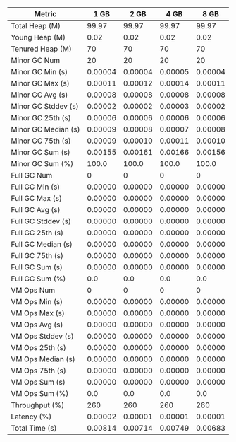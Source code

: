 | Metric | 1 GB | 2 GB | 4 GB | 8 GB |
|------|----|----|----|----|
| Total Heap (M) | 99.97 | 99.97 | 99.97 | 99.97 |
| Young Heap (M) | 0.02 | 0.02 | 0.02 | 0.02 |
| Tenured Heap (M) | 70 | 70 | 70 | 70 |
| Minor GC Num | 20 | 20 | 20 | 20 |
| Minor GC Min (s) | 0.00004 | 0.00004 | 0.00005 | 0.00004 |
| Minor GC Max (s) | 0.00011 | 0.00012 | 0.00014 | 0.00011 |
| Minor GC Avg (s) | 0.00008 | 0.00008 | 0.00008 | 0.00008 |
| Minor GC Stddev (s) | 0.00002 | 0.00002 | 0.00003 | 0.00002 |
| Minor GC 25th (s) | 0.00006 | 0.00006 | 0.00006 | 0.00006 |
| Minor GC Median (s) | 0.00009 | 0.00008 | 0.00007 | 0.00008 |
| Minor GC 75th (s) | 0.00009 | 0.00010 | 0.00011 | 0.00010 |
| Minor GC Sum (s) | 0.00155 | 0.00161 | 0.00166 | 0.00156 |
| Minor GC Sum (%) | 100.0 | 100.0 | 100.0 | 100.0 |
| Full GC Num | 0 | 0 | 0 | 0 |
| Full GC Min (s) | 0.00000 | 0.00000 | 0.00000 | 0.00000 |
| Full GC Max (s) | 0.00000 | 0.00000 | 0.00000 | 0.00000 |
| Full GC Avg (s) | 0.00000 | 0.00000 | 0.00000 | 0.00000 |
| Full GC Stddev (s) | 0.00000 | 0.00000 | 0.00000 | 0.00000 |
| Full GC 25th (s) | 0.00000 | 0.00000 | 0.00000 | 0.00000 |
| Full GC Median (s) | 0.00000 | 0.00000 | 0.00000 | 0.00000 |
| Full GC 75th (s) | 0.00000 | 0.00000 | 0.00000 | 0.00000 |
| Full GC Sum (s) | 0.00000 | 0.00000 | 0.00000 | 0.00000 |
| Full GC Sum (%) | 0.0 | 0.0 | 0.0 | 0.0 |
| VM Ops Num | 0 | 0 | 0 | 0 |
| VM Ops Min (s) | 0.00000 | 0.00000 | 0.00000 | 0.00000 |
| VM Ops Max (s) | 0.00000 | 0.00000 | 0.00000 | 0.00000 |
| VM Ops Avg (s) | 0.00000 | 0.00000 | 0.00000 | 0.00000 |
| VM Ops Stddev (s) | 0.00000 | 0.00000 | 0.00000 | 0.00000 |
| VM Ops 25th (s) | 0.00000 | 0.00000 | 0.00000 | 0.00000 |
| VM Ops Median (s) | 0.00000 | 0.00000 | 0.00000 | 0.00000 |
| VM Ops 75th (s) | 0.00000 | 0.00000 | 0.00000 | 0.00000 |
| VM Ops Sum (s) | 0.00000 | 0.00000 | 0.00000 | 0.00000 |
| VM Ops Sum (%) | 0.0 | 0.0 | 0.0 | 0.0 |
| Throughput (%) | 260 | 260 | 260 | 260 |
| Latency (%) | 0.00002 | 0.00001 | 0.00001 | 0.00001 |
| Total Time (s) | 0.00814 | 0.00714 | 0.00749 | 0.00683 |
